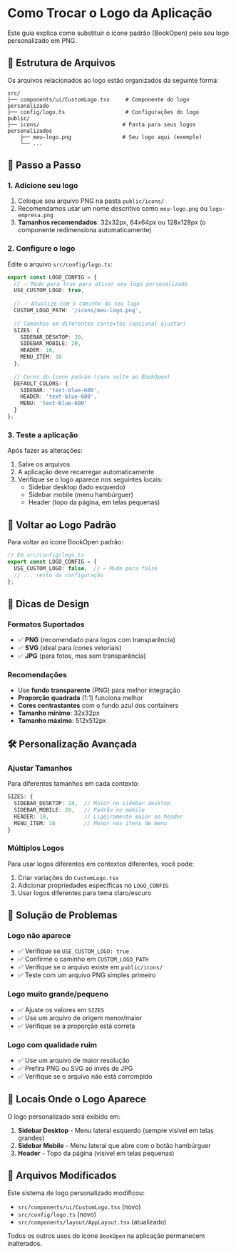 # Como Trocar o Logo da Aplicação

Este guia explica como substituir o ícone padrão (BookOpen) pelo seu logo personalizado em PNG.

## 📁 Estrutura de Arquivos

Os arquivos relacionados ao logo estão organizados da seguinte forma:

```
src/
├── components/ui/CustomLogo.tsx     # Componente do logo personalizado
├── config/logo.ts                   # Configurações do logo
public/
├── icons/                          # Pasta para seus logos personalizados
    ├── meu-logo.png                # Seu logo aqui (exemplo)
    └── ...
```

## 🚀 Passo a Passo

### 1. Adicione seu logo

1. Coloque seu arquivo PNG na pasta `public/icons/`
2. Recomendamos usar um nome descritivo como `meu-logo.png` ou `logo-empresa.png`
3. **Tamanhos recomendados**: 32x32px, 64x64px ou 128x128px (o componente redimensiona automaticamente)

### 2. Configure o logo

Edite o arquivo `src/config/logo.ts`:

```typescript
export const LOGO_CONFIG = {
  // ✅ Mude para true para ativar seu logo personalizado
  USE_CUSTOM_LOGO: true,
  
  // ✅ Atualize com o caminho do seu logo
  CUSTOM_LOGO_PATH: '/icons/meu-logo.png',
  
  // Tamanhos em diferentes contextos (opcional ajustar)
  SIZES: {
    SIDEBAR_DESKTOP: 20,
    SIDEBAR_MOBILE: 20,
    HEADER: 16,
    MENU_ITEM: 16
  },
  
  // Cores do ícone padrão (caso volte ao BookOpen)
  DEFAULT_COLORS: {
    SIDEBAR: 'text-blue-600',
    HEADER: 'text-blue-600',
    MENU: 'text-blue-600'
  }
};
```

### 3. Teste a aplicação

Após fazer as alterações:

1. Salve os arquivos
2. A aplicação deve recarregar automaticamente
3. Verifique se o logo aparece nos seguintes locais:
   - Sidebar desktop (lado esquerdo)
   - Sidebar mobile (menu hambúrguer)
   - Header (topo da página, em telas pequenas)

## 🔄 Voltar ao Logo Padrão

Para voltar ao ícone BookOpen padrão:

```typescript
// Em src/config/logo.ts
export const LOGO_CONFIG = {
  USE_CUSTOM_LOGO: false,  // ← Mude para false
  // ... resto da configuração
};
```

## 🎨 Dicas de Design

### Formatos Suportados
- ✅ **PNG** (recomendado para logos com transparência)
- ✅ **SVG** (ideal para ícones vetoriais)
- ✅ **JPG** (para fotos, mas sem transparência)

### Recomendações
- Use **fundo transparente** (PNG) para melhor integração
- **Proporção quadrada** (1:1) funciona melhor
- **Cores contrastantes** com o fundo azul dos containers
- **Tamanho mínimo**: 32x32px
- **Tamanho máximo**: 512x512px

## 🛠️ Personalização Avançada

### Ajustar Tamanhos

Para diferentes tamanhos em cada contexto:

```typescript
SIZES: {
  SIDEBAR_DESKTOP: 24,  // Maior no sidebar desktop
  SIDEBAR_MOBILE: 20,   // Padrão no mobile
  HEADER: 18,           // Ligeiramente maior no header
  MENU_ITEM: 16         // Menor nos itens de menu
}
```

### Múltiplos Logos

Para usar logos diferentes em contextos diferentes, você pode:

1. Criar variações do `CustomLogo.tsx`
2. Adicionar propriedades específicas no `LOGO_CONFIG`
3. Usar logos diferentes para tema claro/escuro

## 🐛 Solução de Problemas

### Logo não aparece
- ✅ Verifique se `USE_CUSTOM_LOGO: true`
- ✅ Confirme o caminho em `CUSTOM_LOGO_PATH`
- ✅ Verifique se o arquivo existe em `public/icons/`
- ✅ Teste com um arquivo PNG simples primeiro

### Logo muito grande/pequeno
- ✅ Ajuste os valores em `SIZES`
- ✅ Use um arquivo de origem menor/maior
- ✅ Verifique se a proporção está correta

### Logo com qualidade ruim
- ✅ Use um arquivo de maior resolução
- ✅ Prefira PNG ou SVG ao invés de JPG
- ✅ Verifique se o arquivo não está corrompido

## 📍 Locais Onde o Logo Aparece

O logo personalizado será exibido em:

1. **Sidebar Desktop** - Menu lateral esquerdo (sempre visível em telas grandes)
2. **Sidebar Mobile** - Menu lateral que abre com o botão hambúrguer
3. **Header** - Topo da página (visível em telas pequenas)

## 🔧 Arquivos Modificados

Este sistema de logo personalizado modificou:

- `src/components/ui/CustomLogo.tsx` (novo)
- `src/config/logo.ts` (novo)
- `src/components/layout/AppLayout.tsx` (atualizado)

Todos os outros usos do ícone `BookOpen` na aplicação permanecem inalterados.